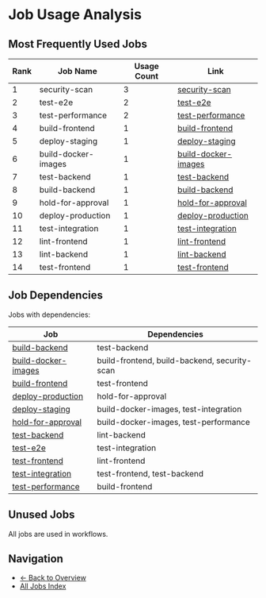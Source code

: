# Job Usage Analysis

## Most Frequently Used Jobs

| Rank | Job Name | Usage Count | Link |
|------|----------|-------------|------|
| 1 | security-scan | 3 | [security-scan](../jobs/security-scan.md) |
| 2 | test-e2e | 2 | [test-e2e](../jobs/test-e2e.md) |
| 3 | test-performance | 2 | [test-performance](../jobs/test-performance.md) |
| 4 | build-frontend | 1 | [build-frontend](../jobs/build-frontend.md) |
| 5 | deploy-staging | 1 | [deploy-staging](../jobs/deploy-staging.md) |
| 6 | build-docker-images | 1 | [build-docker-images](../jobs/build-docker-images.md) |
| 7 | test-backend | 1 | [test-backend](../jobs/test-backend.md) |
| 8 | build-backend | 1 | [build-backend](../jobs/build-backend.md) |
| 9 | hold-for-approval | 1 | [hold-for-approval](../jobs/hold-for-approval.md) |
| 10 | deploy-production | 1 | [deploy-production](../jobs/deploy-production.md) |
| 11 | test-integration | 1 | [test-integration](../jobs/test-integration.md) |
| 12 | lint-frontend | 1 | [lint-frontend](../jobs/lint-frontend.md) |
| 13 | lint-backend | 1 | [lint-backend](../jobs/lint-backend.md) |
| 14 | test-frontend | 1 | [test-frontend](../jobs/test-frontend.md) |

## Job Dependencies

Jobs with dependencies:

| Job | Dependencies |
|-----|-------------|
| [build-backend](../jobs/build-backend.md) | test-backend |
| [build-docker-images](../jobs/build-docker-images.md) | build-frontend, build-backend, security-scan |
| [build-frontend](../jobs/build-frontend.md) | test-frontend |
| [deploy-production](../jobs/deploy-production.md) | hold-for-approval |
| [deploy-staging](../jobs/deploy-staging.md) | build-docker-images, test-integration |
| [hold-for-approval](../jobs/hold-for-approval.md) | build-docker-images, test-performance |
| [test-backend](../jobs/test-backend.md) | lint-backend |
| [test-e2e](../jobs/test-e2e.md) | test-integration |
| [test-frontend](../jobs/test-frontend.md) | lint-frontend |
| [test-integration](../jobs/test-integration.md) | test-frontend, test-backend |
| [test-performance](../jobs/test-performance.md) | build-frontend |

## Unused Jobs

All jobs are used in workflows.

## Navigation

- [← Back to Overview](../README.md)
- [All Jobs Index](all-jobs.md)
